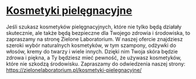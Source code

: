 # [Kosmetyki pielęgnacyjne](https://zielonelaboratorium.pl/kosmetyki-pielegnacyjne/)

Jeśli szukasz kosmetyków pielęgnacyjnych, które nie tylko będą działały skutecznie, ale także będą bezpieczne dla Twojego zdrowia i środowiska, to zapraszamy na stronę Zielone Laboratorium. W naszej ofercie znajdziesz szeroki wybór naturalnych kosmetyków, w tym szampony, odżywki do włosów, kremy do twarzy i wiele innych. Dzięki nim Twoja skóra będzie zdrowa i piękna, a Ty będziesz mieć pewność, że używasz kosmetyków, które nie szkodzą środowisku. Zapraszamy do odwiedzenia naszej strony: https://zielonelaboratorium.pl/kosmetyki-pielegnacyjne/